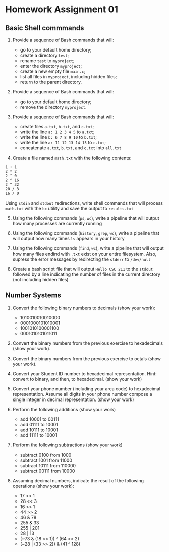 # Homework Assignment 01

## Basic Shell commmands

1. Provide a sequence of Bash commands that will:
    * go to your default home directory;
    * create a directory `test`;
    * rename `test` to `myproject`;
    * enter the directory `myproject`;
    * create a new empty file `main.c`; 
    * list all files in `myproject`, including hidden files;
    * return to the parent directory.
  
2. Provide a sequence of Bash commands that will:
    * go to your default home directory;
    * remove the directory `myproject`.

3. Provide a sequence of Bash commands that will:
    * create files `a.txt`, `b.txt`, and `c.txt`;
    * write the line `a: 1 2 3 4 5` to `a.txt`;
    * write the line `b: 6 7 8 9 10` to `b.txt`;
    * write the line `a: 11 12 13 14 15` to `c.txt`;
    * concatenate `a.txt`, `b.txt`, and `c.txt` into `all.txt`
  
4. Create a file named `math.txt` with the following contents:
```text
1 + 1
2 * 2
2 ^ 0
2 ^ 16
2 ^ 32
20 / 3
16 / 0
```
Using `stdin` and `stdout` redirections, write shell commands that will process `math.txt` with the `bc` utility and save the output to `results.txt`

5. Using the following commands (`ps`, `wc`), write a pipeline that will output how many processes are currently running

6. Using the following commands (`history`, `grep`, `wc`), write a pipeline that will output how many times `ls` appears in your history

7. Using the following commands (`find`, `wc`), write a pipeline that will output how many files endind with `.txt` exist on your entire filesystem.  Also, supress the error messages by redirecting the `stderr` to `/dev/null`

8. Create a bash script file that will output `Hello CSC 211` to the `stdout` followed by a line indicating the number of files in the current directory (not including hidden files)

## Number Systems

1. Convert the following binary numbers to decimals (show your work):
    * 1010010010010000
    * 0001000101010001
    * 1001010100001100
    * 0001010101011011

2. Convert the binary numbers from the previous exercise to hexadecimals (show your work).

3. Convert the binary numbers from the previous exercise to octals (show your work).

4. Convert your Student ID number to hexadecimal representation.  Hint: convert to binary, and then, to hexadecimal. (show your work)

5. Convert your phone number (including your area code) to hexadecimal representation.  Assume all digits in your phone number compose a single integer in decimal representation. (show your work)

6. Perform the following additions (show your work)
    * add 10001 to 00111
    * add 01111 to 10001
    * add 10111 to 10001
    * add 11111 to 10001

7. Perform the following subtractions (show your work)
    * subtract 0100 from 1000
    * subtract 1001 from 11000
    * subtract 10111 from 110000
    * subtract 00111 from 10000

8. Assuming decimal numbers, indicate the result of the following operations (show your work):
    * 17 << 1
    * 28 << 3
    * 16 >> 1
    * 44 >> 2
    * 46 & 78
    * 255 & 33
    * 255 | 201
    * 28 | 13
    * (~73 & (18 << 1)) ^ (64 >> 2)
    * (~28 | (33 >> 2)) & (41 ^ 128)
